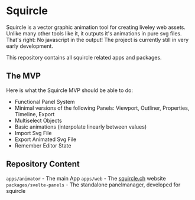 # Squircle

Squircle is a vector graphic animation tool for creating liveley web assets. Unlike many other tools like it, it outputs it's animations in pure svg files. That's right: No javascript in the output!
The project is currently still in very early development.

This repository contains all squircle related apps and packages.

## The MVP

Here is what the Squircle MVP should be able to do:
- Functional Panel System
- Minimal versions of the following Panels: Viewport, Outliner, Properties, Timeline, Export
- Multiselect Objects
- Basic animations (interpolate linearly between values)
- Import Svg File
- Export Animated Svg File
- Remember Editor State

## Repository Content
`apps/animator` - The main App
`apps/web` - The [squircle.ch](https://www.squircle.dev) website
`packages/svelte-panels` - The standalone panelmanager, developed for squircle
